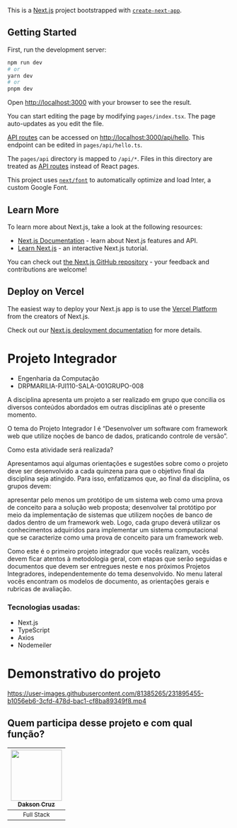 This is a [Next.js](https://nextjs.org/) project bootstrapped with [`create-next-app`](https://github.com/vercel/next.js/tree/canary/packages/create-next-app).

## Getting Started

First, run the development server:

```bash
npm run dev
# or
yarn dev
# or
pnpm dev
```

Open [http://localhost:3000](http://localhost:3000) with your browser to see the result.

You can start editing the page by modifying `pages/index.tsx`. The page auto-updates as you edit the file.

[API routes](https://nextjs.org/docs/api-routes/introduction) can be accessed on [http://localhost:3000/api/hello](http://localhost:3000/api/hello). This endpoint can be edited in `pages/api/hello.ts`.

The `pages/api` directory is mapped to `/api/*`. Files in this directory are treated as [API routes](https://nextjs.org/docs/api-routes/introduction) instead of React pages.

This project uses [`next/font`](https://nextjs.org/docs/basic-features/font-optimization) to automatically optimize and load Inter, a custom Google Font.

## Learn More

To learn more about Next.js, take a look at the following resources:

- [Next.js Documentation](https://nextjs.org/docs) - learn about Next.js features and API.
- [Learn Next.js](https://nextjs.org/learn) - an interactive Next.js tutorial.

You can check out [the Next.js GitHub repository](https://github.com/vercel/next.js/) - your feedback and contributions are welcome!

## Deploy on Vercel

The easiest way to deploy your Next.js app is to use the [Vercel Platform](https://vercel.com/new?utm_medium=default-template&filter=next.js&utm_source=create-next-app&utm_campaign=create-next-app-readme) from the creators of Next.js.

Check out our [Next.js deployment documentation](https://nextjs.org/docs/deployment) for more details.

# Projeto Integrador
- Engenharia da Computação
- DRPMARILIA-PJI110-SALA-001GRUPO-008
 
A disciplina apresenta um projeto a ser realizado em grupo que concilia os diversos conteúdos abordados em outras disciplinas até o presente momento.

O tema do Projeto Integrador I é “Desenvolver um software com framework web que utilize noções de banco de dados, praticando controle de versão”. 

Como esta atividade será realizada?

Apresentamos aqui algumas orientações e sugestões sobre como o projeto deve ser desenvolvido a cada quinzena para que o objetivo final da disciplina seja atingido. Para isso, enfatizamos que, ao final da disciplina, os grupos devem:

apresentar pelo menos um protótipo de um sistema web como uma prova de conceito para a solução web proposta;
desenvolver tal protótipo por meio da implementação de sistemas que utilizem noções de banco de dados dentro de um framework web.
Logo, cada grupo deverá utilizar os conhecimentos adquiridos para implementar um sistema computacional que se caracterize como uma prova de conceito para um framework web.

Como este é o primeiro projeto integrador que vocês realizam, vocês devem ficar atentos à metodologia geral, com etapas que serão seguidas e documentos que devem ser entregues neste e nos próximos Projetos Integradores, independentemente do tema desenvolvido. No menu lateral vocês encontram os modelos de documento, as orientações gerais e rubricas de avaliação.

### Tecnologias usadas:
- Next.js
- TypeScript
- Axios
- Nodemeiler

# Demonstrativo do projeto
https://user-images.githubusercontent.com/81385265/231895455-b1056eb6-3cfd-478d-bac1-cf8ba89349f8.mp4

## Quem participa desse projeto e com qual função?

| [<img src="https://avatars.githubusercontent.com/u/81385265?v=4" width=115><br><sub>Dakson Cruz</sub>](https://github.com/DaksonC) |
| :---: |
|<sub>Full Stack</sub>|

